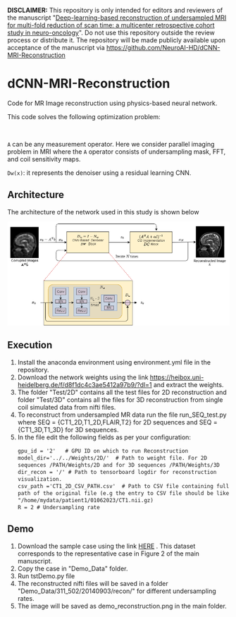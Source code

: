**DISCLAIMER:** This repository is only intended for editors and reviewers of the manuscript "<ins>Deep-learning-based reconstruction of undersampled MRI for multi-fold reduction of scan time: a multicenter retrospective cohort study in neuro-oncology</ins>". Do not use this repository outside the review process or distribute it. The repository will be made publicly available upon acceptance of the manuscript via https://github.com/NeuroAI-HD/dCNN-MRI-Reconstruction

# dCNN-MRI-Reconstruction
Code for MR Image reconstruction using physics-based neural network.


This code solves the following optimization problem:

<p align="center">
  <img src="https://latex.codecogs.com/png.latex?%5Cinline%20%5Cdpi%7B200%7D%20%5Csmall%20J%28x%29%20%3D%20%5Cunderset%7Bx%7D%7B%5Ctext%7Bargmin%7D%7D%20%5C%20%5C%20%7C%7CAx-b%7C%7C_2%5E2%20&plus;%20%5Calpha%7C%7Cx-D_w%28x%29%7C%7C%5E2_2" width="300px" alt=""> 
</p>
 
 `A` can be any measurement operator. Here we consider parallel imaging problem in MRI where
 the `A` operator consists of undersampling mask, FFT, and coil sensitivity maps.

`Dw(x)`: it represents the denoiser using a residual learning CNN.



## Architecture

The architecture of the network used in this study is shown below
<p align="center">
  <img src="img/Architecture_2.png" width="800px" alt=""> 
</p>

## Execution

1. Install the anaconda environment using environment.yml file in the repository.
2. Download the network weights using the link https://heibox.uni-heidelberg.de/f/d8f1dc4c3ae5412a97b9/?dl=1  and extract the weights.
3. The folder "Test/2D" contains all the test files for 2D reconstruction and folder "Test/3D" contains all the files for 3D reconstruction from single coil simulated data from nifti files.
4. To reconstruct from undersampled MR data run the file run_SEQ_test.py  where SEQ = {CT1_2D,T1_2D,FLAIR,T2} for 2D sequences and SEQ = {CT1_3D,T1_3D} for 3D sequences.
5. In the file edit the following fields as per your configuration:
    ~~~
    gpu_id = '2'   # GPU ID on which to run Reconstruction
    model_dir='../../Weights/2D/'  # Path to weight file. For 2D sequences /PATH/Weights/2D and for 3D sequences /PATH/Weights/3D
    dir_recon = '/' # Path to tensorboard logdir for reconstruction visualization.
    csv_path ='CT1_2D_CSV_PATH.csv'  # Path to CSV file containing full path of the original file (e.g the entry to CSV file should be like "/home/mydata/patient1/01062023/CT1.nii.gz)
    R = 2 # Undersampling rate
    ~~~
## Demo

1. Download the sample case using the link [HERE](https://heibox.uni-heidelberg.de/d/09063141363a4a0b84f5/) . This dataset corresponds to the representative case in Figure 2 of the main manuscript.
2. Copy the case in "Demo_Data" folder.
3. Run tstDemo.py file
4. The reconstructed nifti files will be saved in a folder "Demo_Data/311_502/20140903/recon/" for different undersampling rates.
5. The image will be saved as demo_reconstruction.png in the main folder.
